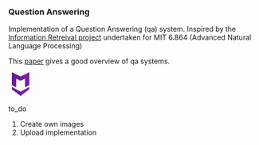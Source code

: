 ### Question Answering

Implementation of a Question Answering (qa) system. Inspired by the [Information Retreival project](https://github.com/sepiatone/nlp-question_answering) undertaken for MIT 6.864 (Advanced Natural Language Processing)

This [paper](https://link.springer.com/article/10.1007%2Fs10844-019-00584-7) gives a good overview of qa systems.

![alt text](https://github.com/adam-p/markdown-here/raw/master/src/common/images/icon48.png "Question Answering System")

to_do
1. Create own images
2. Upload implementation
